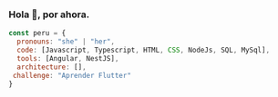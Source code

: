 ### Hola 👋, por ahora.

```javascript
const peru = {
  pronouns: "she" | "her",
  code: [Javascript, Typescript, HTML, CSS, NodeJs, SQL, MySql],
  tools: [Angular, NestJS],
  architecture: [],
 challenge: "Aprender Flutter"
}
```
